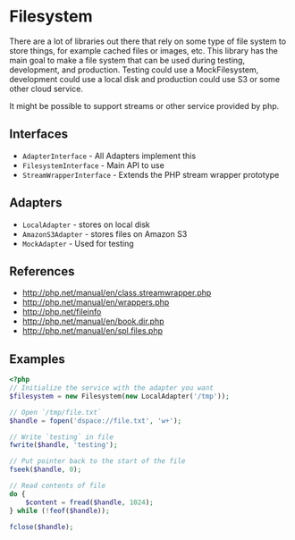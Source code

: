 Filesystem
==========

There are a lot of libraries out there that rely on some type of file system to
store things, for example cached files or images, etc. This library has the main
goal to make a file system that can be used during testing, development, and
production. Testing could use a MockFilesystem, development could use a local
disk and production could use S3 or some other cloud service.

It might be possible to support streams or other service provided by php.

## Interfaces

- `AdapterInterface` - All Adapters implement this
- `FilesystemInterface` - Main API to use
- `StreamWrapperInterface` - Extends the PHP stream wrapper prototype

## Adapters

- `LocalAdapter` - stores on local disk
- `AmazonS3Adapter` - stores files on Amazon S3
- `MockAdapter` - Used for testing

## References

- http://php.net/manual/en/class.streamwrapper.php
- http://php.net/manual/en/wrappers.php
- http://php.net/fileinfo
- http://php.net/manual/en/book.dir.php
- http://php.net/manual/en/spl.files.php

## Examples

```php
<?php
// Initialize the service with the adapter you want
$filesystem = new Filesystem(new LocalAdapter('/tmp'));

// Open `/tmp/file.txt`
$handle = fopen('dspace://file.txt', 'w+');

// Write `testing` in file
fwrite($handle, 'testing');

// Put pointer back to the start of the file
fseek($handle, 0);

// Read contents of file
do {
    $content = fread($handle, 1024);
} while (!feof($handle));

fclose($handle);
```
